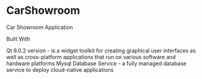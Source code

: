 # CarShowroom
Car Showroom Application

Built With
  
  Qt 6.0.2 version - is a widget toolkit for creating graphical user interfaces as well as cross-platform applications that run on various software 
  and hardware platforms
  Mysql Database Service - a fully managed database service to deploy cloud-native applications
  
